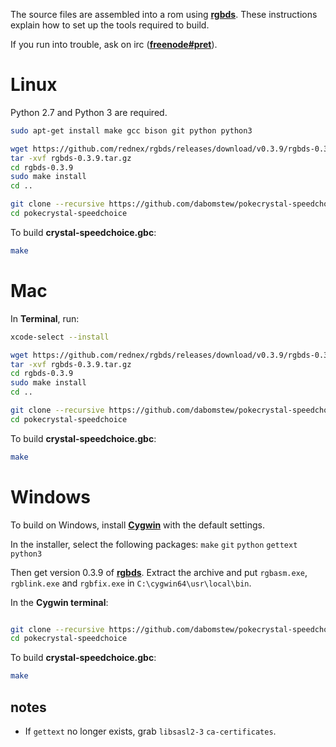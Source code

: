 The source files are assembled into a rom using [**rgbds**](https://github.com/bentley/rgbds).
These instructions explain how to set up the tools required to build.

If you run into trouble, ask on irc ([**freenode#pret**](https://kiwiirc.com/client/irc.freenode.net/?#pret)).


# Linux

Python 2.7 and Python 3 are required.

```bash
sudo apt-get install make gcc bison git python python3

wget https://github.com/rednex/rgbds/releases/download/v0.3.9/rgbds-0.3.9.tar.gz
tar -xvf rgbds-0.3.9.tar.gz
cd rgbds-0.3.9
sudo make install
cd ..

git clone --recursive https://github.com/dabomstew/pokecrystal-speedchoice
cd pokecrystal-speedchoice
```

To build **crystal-speedchoice.gbc**:

```bash
make
```


# Mac

In **Terminal**, run:

```bash
xcode-select --install

wget https://github.com/rednex/rgbds/releases/download/v0.3.9/rgbds-0.3.9.tar.gz
tar -xvf rgbds-0.3.9.tar.gz
cd rgbds-0.3.9
sudo make install
cd ..

git clone --recursive https://github.com/dabomstew/pokecrystal-speedchoice
cd pokecrystal-speedchoice
```

To build **crystal-speedchoice.gbc**:

```bash
make
```


# Windows

To build on Windows, install [**Cygwin**](http://cygwin.com/install.html) with the default settings.

In the installer, select the following packages: `make` `git` `python` `gettext` `python3`

Then get version 0.3.9 of [**rgbds**](https://github.com/rednex/rgbds/releases/).
Extract the archive and put `rgbasm.exe`, `rgblink.exe` and `rgbfix.exe` in `C:\cygwin64\usr\local\bin`.

In the **Cygwin terminal**:

```bash

git clone --recursive https://github.com/dabomstew/pokecrystal-speedchoice
cd pokecrystal-speedchoice
```

To build **crystal-speedchoice.gbc**:

```bash
make
```

## notes

- If `gettext` no longer exists, grab `libsasl2-3` `ca-certificates`.

